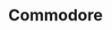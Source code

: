 ---
order: 7
thumbnail: /images/brokers-and-realtors/portfolio/commodore/thumbnail.jpg
title: Commodore
credit: BOOSARQ
slides:
  - image: /images/brokers-and-realtors/portfolio/commodore/slide-1.jpg
    proportion: video
  - image: /images/brokers-and-realtors/portfolio/commodore/slide-2.jpg
    proportion: video
  - image: /images/brokers-and-realtors/portfolio/commodore/slide-3.jpg
    proportion: video
  - image: /images/brokers-and-realtors/portfolio/commodore/slide-4.jpg
    proportion: video
---